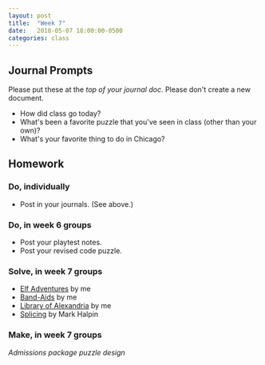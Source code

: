 ```yaml
---
layout: post
title:  "Week 7"
date:   2018-05-07 18:00:00-0500
categories: class
---
```


## Journal Prompts

Please put these at the *top of your journal doc*. Please don't create a new document.

- How did class go today?
- What's been a favorite puzzle that you've seen in class (other than your own)?
- What's your favorite thing to do in Chicago?

## Homework

### Do, individually

* Post in your journals. (See above.)

### Do, in week 6 groups

* Post your playtest notes.
* Post your revised code puzzle.

### Solve, in week 7 groups

* [Elf Adventures](/pdf/elf_adventures.pdf) by me
* [Band-Aids](/pdf/band-aids.pdf) by me
* [Library of Alexandria](/pdf/library_of_alexandria.pdf) by me
* [Splicing](/pdf/splicing.pdf) by Mark Halpin

### Make, in week 7 groups

*Admissions package puzzle design*

